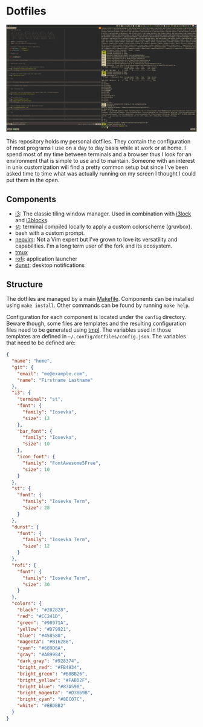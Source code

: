 # Dotfiles

![](./media/screenshot.png)

This repository holds my personal dotfiles. They contain the configuration of
most programs I use on a day to day basis while at work or at home. I spend
most of my time between terminals and a browser thus I look for an environment
that is simple to use and to maintain. Someone with an interest in unix
customization will find a pretty common setup but since I've been asked time to
time what was actually running on my screen I thought I could put them in the
open.

## Components

- [i3](https://i3wm.org/): The classic tiling window manager. Used in
combination with [i3lock](https://github.com/i3/i3lock) and
[i3blocks](https://github.com/vivien/i3blocks).
- [st](https://st.suckless.org/): terminal compiled locally to apply
a custom colorscheme (gruvbox).
- bash with a custom prompt.
- [neovim](https://github.com/neovim/neovim): Not a Vim expert but I've grown
to love its versatility and capabilities. I'm a long term user of the fork and
its ecosystem.
- [tmux](https://github.com/tmux/tmux)
- [rofi](https://github.com/DaveDavenport/rofi): application launcher
- [dunst](https://github.com/dunst-project/dunst): desktop notifications

## Structure

The dotfiles are managed by a main [Makefile](./Makefile). Components can be
installed using `make install`. Other commands can be found by running `make
help`.

Configuration for each component is located under the `config` directory.
Beware though, some files are templates and the resulting configuration files
need to be generated using [tmpl](https://github.com/fdehau/tmpl). The
variables used in those templates are defined in
`~/.config/dotfiles/config.json`. The variables that need to be defined are:

```json
{
  "name": "home",
  "git": {
    "email": "me@example.com",
    "name": "Firstname Lastname"
  },
  "i3": {
    "terminal": "st",
    "font": {
      "family": "Iosevka",
      "size": 12
    },
    "bar_font": {
      "family": "Iosevka",
      "size": 10
    },
    "icon_font": {
      "family": "FontAwesome5Free",
      "size": 10
    }
  },
  "st": {
    "font": {
      "family": "Iosevka Term",
      "size": 28
    }
  },
  "dunst": {
    "font": {
      "family": "Iosevka Term",
      "size": 12
    }
  },
  "rofi": {
    "font": {
      "family": "Iosevka Term",
      "size": 30
    }
  },
  "colors": {
    "black": "#282828",
    "red": "#CC241D",
    "green": "#98971A",
    "yellow": "#D79921",
    "blue": "#458588",
    "magenta": "#B16286",
    "cyan": "#689D6A",
    "gray": "#A89984",
    "dark_gray": "#928374",
    "bright_red": "#FB4934",
    "bright_green": "#B8BB26",
    "bright_yellow": "#FABD2F",
    "bright_blue": "#83A598",
    "bright_magenta": "#D3869B",
    "bright_cyan": "#8EC07C",
    "white": "#EBDBB2"
  }
}
```
